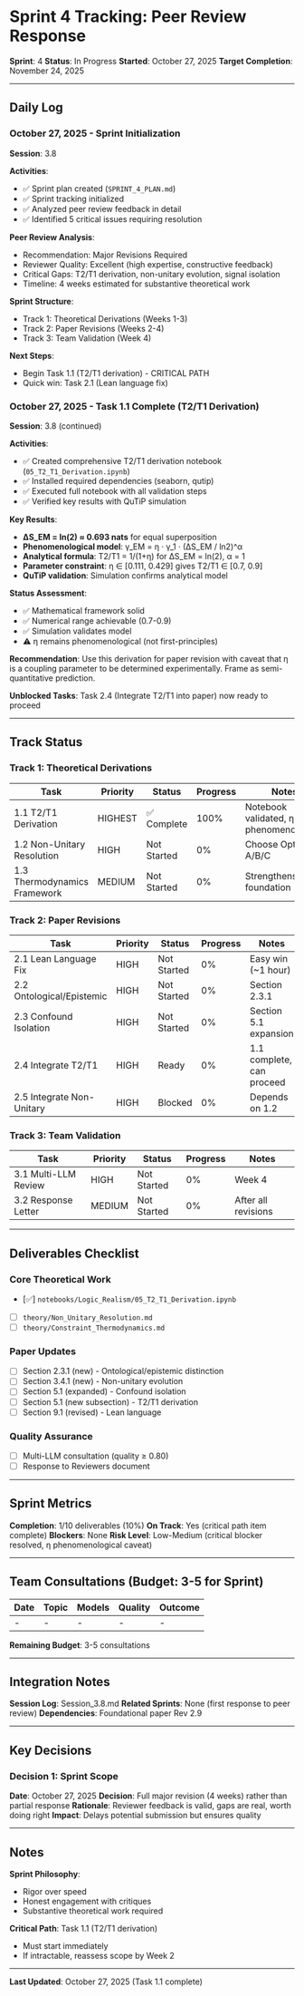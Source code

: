 # Sprint 4 Tracking: Peer Review Response

**Sprint**: 4
**Status**: In Progress
**Started**: October 27, 2025
**Target Completion**: November 24, 2025

---

## Daily Log

### October 27, 2025 - Sprint Initialization

**Session**: 3.8

**Activities**:
- ✅ Sprint plan created (`SPRINT_4_PLAN.md`)
- ✅ Sprint tracking initialized
- ✅ Analyzed peer review feedback in detail
- ✅ Identified 5 critical issues requiring resolution

**Peer Review Analysis**:
- Recommendation: Major Revisions Required
- Reviewer Quality: Excellent (high expertise, constructive feedback)
- Critical Gaps: T2/T1 derivation, non-unitary evolution, signal isolation
- Timeline: 4 weeks estimated for substantive theoretical work

**Sprint Structure**:
- Track 1: Theoretical Derivations (Weeks 1-3)
- Track 2: Paper Revisions (Weeks 2-4)
- Track 3: Team Validation (Week 4)

**Next Steps**:
- Begin Task 1.1 (T2/T1 derivation) - CRITICAL PATH
- Quick win: Task 2.1 (Lean language fix)

### October 27, 2025 - Task 1.1 Complete (T2/T1 Derivation)

**Session**: 3.8 (continued)

**Activities**:
- ✅ Created comprehensive T2/T1 derivation notebook (`05_T2_T1_Derivation.ipynb`)
- ✅ Installed required dependencies (seaborn, qutip)
- ✅ Executed full notebook with all validation steps
- ✅ Verified key results with QuTiP simulation

**Key Results**:
- **ΔS_EM = ln(2) ≈ 0.693 nats** for equal superposition
- **Phenomenological model**: γ_EM = η · γ_1 · (ΔS_EM / ln2)^α
- **Analytical formula**: T2/T1 = 1/(1+η) for ΔS_EM = ln(2), α = 1
- **Parameter constraint**: η ∈ [0.111, 0.429] gives T2/T1 ∈ [0.7, 0.9]
- **QuTiP validation**: Simulation confirms analytical model

**Status Assessment**:
- ✅ Mathematical framework solid
- ✅ Numerical range achievable (0.7-0.9)
- ✅ Simulation validates model
- ⚠️ η remains phenomenological (not first-principles)

**Recommendation**: Use this derivation for paper revision with caveat that η is a coupling parameter to be determined experimentally. Frame as semi-quantitative prediction.

**Unblocked Tasks**: Task 2.4 (Integrate T2/T1 into paper) now ready to proceed

---

## Track Status

### Track 1: Theoretical Derivations

| Task | Priority | Status | Progress | Notes |
|------|----------|--------|----------|-------|
| 1.1 T2/T1 Derivation | HIGHEST | ✅ Complete | 100% | Notebook validated, η phenomenological |
| 1.2 Non-Unitary Resolution | HIGH | Not Started | 0% | Choose Option A/B/C |
| 1.3 Thermodynamics Framework | MEDIUM | Not Started | 0% | Strengthens foundation |

### Track 2: Paper Revisions

| Task | Priority | Status | Progress | Notes |
|------|----------|--------|----------|-------|
| 2.1 Lean Language Fix | HIGH | Not Started | 0% | Easy win (~1 hour) |
| 2.2 Ontological/Epistemic | HIGH | Not Started | 0% | Section 2.3.1 |
| 2.3 Confound Isolation | HIGH | Not Started | 0% | Section 5.1 expansion |
| 2.4 Integrate T2/T1 | HIGH | Ready | 0% | 1.1 complete, can proceed |
| 2.5 Integrate Non-Unitary | HIGH | Blocked | 0% | Depends on 1.2 |

### Track 3: Team Validation

| Task | Priority | Status | Progress | Notes |
|------|----------|--------|----------|-------|
| 3.1 Multi-LLM Review | HIGH | Not Started | 0% | Week 4 |
| 3.2 Response Letter | MEDIUM | Not Started | 0% | After all revisions |

---

## Deliverables Checklist

### Core Theoretical Work
- [✅] `notebooks/Logic_Realism/05_T2_T1_Derivation.ipynb`
- [ ] `theory/Non_Unitary_Resolution.md`
- [ ] `theory/Constraint_Thermodynamics.md`

### Paper Updates
- [ ] Section 2.3.1 (new) - Ontological/epistemic distinction
- [ ] Section 3.4.1 (new) - Non-unitary evolution
- [ ] Section 5.1 (expanded) - Confound isolation
- [ ] Section 5.1 (new subsection) - T2/T1 derivation
- [ ] Section 9.1 (revised) - Lean language

### Quality Assurance
- [ ] Multi-LLM consultation (quality ≥ 0.80)
- [ ] Response to Reviewers document

---

## Sprint Metrics

**Completion**: 1/10 deliverables (10%)
**On Track**: Yes (critical path item complete)
**Blockers**: None
**Risk Level**: Low-Medium (critical blocker resolved, η phenomenological caveat)

---

## Team Consultations (Budget: 3-5 for Sprint)

| Date | Topic | Models | Quality | Outcome |
|------|-------|--------|---------|---------|
| - | - | - | - | - |

**Remaining Budget**: 3-5 consultations

---

## Integration Notes

**Session Log**: Session_3.8.md
**Related Sprints**: None (first response to peer review)
**Dependencies**: Foundational paper Rev 2.9

---

## Key Decisions

### Decision 1: Sprint Scope
**Date**: October 27, 2025
**Decision**: Full major revision (4 weeks) rather than partial response
**Rationale**: Reviewer feedback is valid, gaps are real, worth doing right
**Impact**: Delays potential submission but ensures quality

---

## Notes

**Sprint Philosophy**:
- Rigor over speed
- Honest engagement with critiques
- Substantive theoretical work required

**Critical Path**: Task 1.1 (T2/T1 derivation)
- Must start immediately
- If intractable, reassess scope by Week 2

---

**Last Updated**: October 27, 2025 (Task 1.1 complete)
